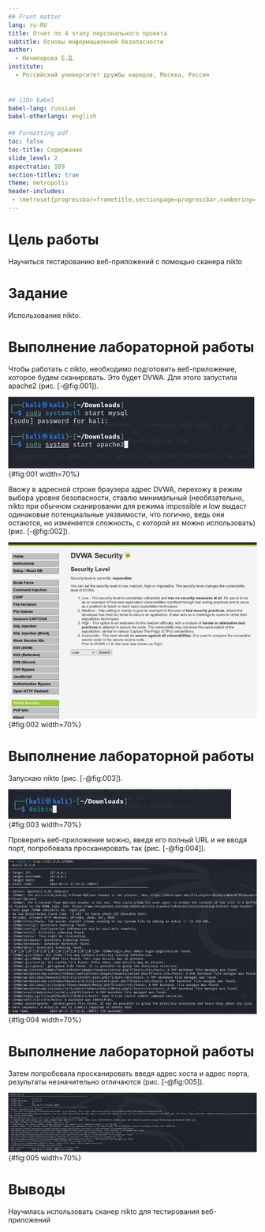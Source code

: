 ```yaml
---
## Front matter
lang: ru-RU
title: Отчет по 4 этапу персонального проекта
subtitle: Основы информационной безопасности
author:
  - Ничипорова Е.Д.
institute:
  - Российский университет дружбы народов, Москва, Россия


## i18n babel
babel-lang: russian
babel-otherlangs: english

## Formatting pdf
toc: false
toc-title: Содержание
slide_level: 2
aspectratio: 169
section-titles: true
theme: metropolis
header-includes:
 - \metroset{progressbar=frametitle,sectionpage=progressbar,numbering=fraction}
---
```


# Цель работы

Научиться тестированию веб-приложений с помощью сканера nikto

# Задание

Использование nikto.

# Выполнение лабораторной работы

Чтобы работать с nikto, необходимо подготовить веб-приложение, которое будем сканировать. Это будет DVWA. Для этого запустила apache2 (рис. [-@fig:001]).

![Запуск apache2](image/1.jpg){#fig:001 width=70%}

Ввожу в адресной строке браузера адрес DVWA, перехожу в режим выбора уровня безопасности, ставлю минимальный (необязательно, nikto при обычном сканировании для режима impossible и low выдаст одинаковые потенциальные уязвимости, что логично, ведь они остаются, но изменяется сложность, с которой их можно использовать) (рис. [-@fig:002]).

![Запуск DVWA](image/2.jpg){#fig:002 width=70%}
# Выполнение лабораторной работы
Запускаю nikto (рис. [-@fig:003]).

![Запуск nikto](image/3.jpg){#fig:003 width=70%}

Проверить веб-приложение можно, введя его полный URL и не вводя порт, попробовала просканировать так (рис. [-@fig:004]).

![Название рисунка](image/4.jpg){#fig:004 width=70%}
# Выполнение лабораторной работы
Затем попробовала просканировать введя адрес хоста и адрес порта, результаты незначительно отличаются (рис. [-@fig:005]).

![Название рисунка](image/5.jpg){#fig:005 width=70%}

# Выводы

Научилась использовать сканер nikto для тестирования веб-приложений

